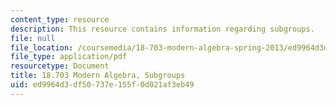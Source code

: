 ```yaml
---
content_type: resource
description: This resource contains information regarding subgroups.
file: null
file_location: /coursemedia/18-703-modern-algebra-spring-2013/ed9964d3df50737e155f0d021af3eb49_MIT18_703S13_pra_l_2.pdf
file_type: application/pdf
resourcetype: Document
title: 18.703 Modern Algebra, Subgroups
uid: ed9964d3-df50-737e-155f-0d021af3eb49
---
```

